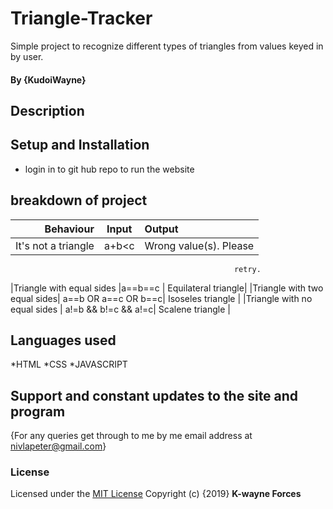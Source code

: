 # Triangle-Tracker
Simple project to recognize different types of triangles from values keyed in by user.
#### By **{KudoiWayne}**
## Description
## Setup and Installation
* login in to git hub repo to run the website

## breakdown of project
|Behaviour                    |  Input              | Output                |
|----------------------------:|:-------------------:|:----------------------|
|It's not a triangle          |a+b<c                | Wrong value(s). Please 
                                                      retry.
|Triangle with equal sides    |a==b==c              | Equilateral triangle|
|Triangle with two equal sides| a==b OR a==c OR b==c| Isoseles triangle     |
|Triangle with no equal sides | a!=b && b!=c && a!=c| Scalene triangle      |



## Languages used
*HTML
*CSS
*JAVASCRIPT
## Support and constant updates to the site and program
{For any queries get through to me by me email address at nivlapeter@gmail.com}
### License
Licensed under the [MIT License](LICENSE)
Copyright (c) {2019} 
**K-wayne Forces**
